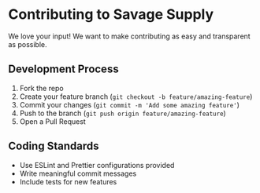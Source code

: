 # Contributing to Savage Supply

We love your input! We want to make contributing as easy and transparent as possible.

## Development Process

1. Fork the repo
2. Create your feature branch (`git checkout -b feature/amazing-feature`)
3. Commit your changes (`git commit -m 'Add some amazing feature'`)
4. Push to the branch (`git push origin feature/amazing-feature`)
5. Open a Pull Request

## Coding Standards

- Use ESLint and Prettier configurations provided
- Write meaningful commit messages
- Include tests for new features
